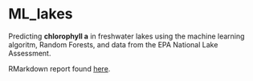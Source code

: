 # ML_lakes

Predicting **chlorophyll a** in freshwater lakes using the machine learning algoritm, Random Forests, and data from the EPA National Lake Assessment.

RMarkdown report found [here](http://rpubs.com/mccannecology/64514).